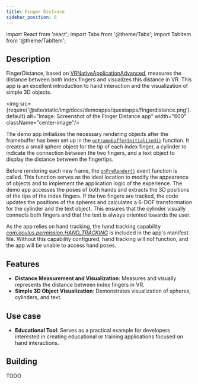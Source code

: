 ```yaml
---
title: Finger Distance
sidebar_position: 6
---
```


import React from 'react';
import Tabs from '@theme/Tabs';
import TabItem from '@theme/TabItem';

## Description

FingerDistance, based on [VRNativeApplicationAdvanced](vrnativeapplicationadvanced.md), measures the distance between both index fingers and visualizes this distance in VR. This app is an excellent introduction to hand interaction and the visualization of simple 3D objects.

<img src={require('@site/static/img/docs/demoapps/questapps/fingerdistance.png').default} alt="Image: Screenshot of the Finger Distance app" width="600" className="center-image"/>

The demo app initializes the necessary rendering objects after the framebuffer has been set up in the [`onFramebufferInitialized()`](https://github.com/facebookresearch/ocean/blob/c6994ae2add1b2fb295ffe7bffa5abdb7bd5e486/impl/application/ocean/demo/platform/meta/quest/openxr/fingerdistance/quest/FingerDistance.cpp#L22) function. It creates a small sphere object for the tip of each index finger, a cylinder to indicate the connection between the two fingers, and a text object to display the distance between the fingertips.

Before rendering each new frame, the [`onPreRender()`](https://github.com/facebookresearch/ocean/blob/c6994ae2add1b2fb295ffe7bffa5abdb7bd5e486/impl/application/ocean/demo/platform/meta/quest/openxr/fingerdistance/quest/FingerDistance.cpp#L53) event function is called. This function serves as the ideal location to modify the appearance of objects and to implement the application logic of the experience. The demo app accesses the poses of both hands and extracts the 3D positions of the tips of the index fingers. If the two fingers are tracked, the code updates the positions of the spheres and calculates a 6-DOF transformation for the cylinder and the text object. This ensures that the cylinder visually connects both fingers and that the text is always oriented towards the user.

As the app relies on hand tracking, the hand tracking capability [*com.oculus.permission.HAND_TRACKING*](https://github.com/facebookresearch/ocean/blob/c6994ae2add1b2fb295ffe7bffa5abdb7bd5e486/impl/application/ocean/demo/platform/meta/quest/openxr/fingerdistance/quest/AndroidManifest.xml#L12) is included in the app's manifest file. Without this capability configured, hand tracking will not function, and the app will be unable to access hand poses.


## Features
 - **Distance Measurement and Visualization**: Measures and visually represents the distance between index fingers in VR.
 - **Simple 3D Object Visualization**: Demonstrates visualization of spheres, cylinders, and text.


## Use case
- **Educational Tool**: Serves as a practical example for developers interested in creating educational or training applications focused on hand interactions.


## Building

<Tabs groupId="target-os" queryString>

  <TabItem value="quest" label="Quest">
    TODO
  </TabItem>

</Tabs>
